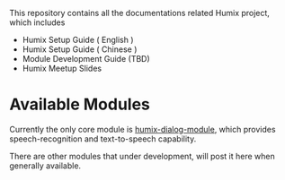 

This repository contains all the documentations related Humix project, which includes
* Humix Setup Guide ( English )  
* Humix Setup Guide ( Chinese ) 
* Module Development Guide (TBD)
* Humix Meetup Slides



# Available Modules


Currently the only core module is [humix-dialog-module](https://github.com/project-humix/humix-dialog-module), which provides speech-recognition and text-to-speech capability. 

There are other modules that under development, will post it here when generally available. 